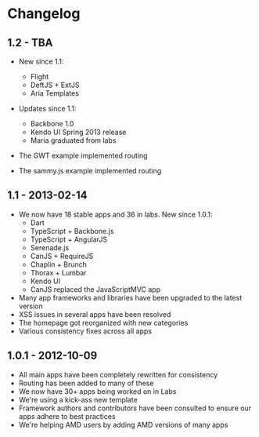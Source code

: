 # Changelog

## 1.2 - TBA

- New since 1.1:
    - Flight
    - DeftJS + ExtJS
    - Aria Templates

- Updates since 1.1:
    - Backbone 1.0
    - Kendo UI Spring 2013 release
    - Maria graduated from labs

- The GWT example implemented routing
- The sammy.js example implemented routing

## 1.1 - 2013-02-14

- We now have 18 stable apps and 36 in labs. New since 1.0.1:
    - Dart
    - TypeScript + Backbone.js
    - TypeScript + AngularJS
    - Serenade.js
    - CanJS + RequireJS
    - Chaplin + Brunch
    - Thorax + Lumbar
    - Kendo UI
    - CanJS replaced the JavaScriptMVC app
- Many app frameworks and libraries have been upgraded to the latest version
- XSS issues in several apps have been resolved
- The homepage got reorganized with new categories
- Various consistency fixes across all apps

## 1.0.1 - 2012-10-09

- All main apps have been completely rewritten for consistency
- Routing has been added to many of these
- We now have 30+ apps being worked on in Labs
- We're using a kick-ass new template
- Framework authors and contributors have been consulted to ensure our apps adhere to best practices
- We're helping AMD users by adding AMD versions of many apps
